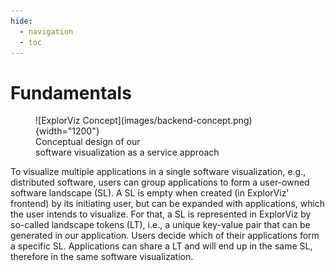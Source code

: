 ```yaml
---
hide:
  - navigation
  - toc
---
```


# Fundamentals

<figure markdown>
![ExplorViz Concept](images/backend-concept.png){width="1200"}
<figcaption>Conceptual design of our<br />
software visualization as a service approach</figcaption>
</figure>

To visualize multiple applications in a single software visualization, e.g., distributed software, users can group applications to form a user-owned software landscape (SL). A SL is empty when created (in ExplorViz' frontend) by its initiating user, but can be expanded with applications, which the user intends to visualize. For that, a SL is represented in ExplorViz by so-called landscape tokens (LT), i.e., a unique key-value pair that can be generated in our application. Users decide which of their applications form a specific SL. Applications can share a LT and will end up in the same SL, therefore in the same software visualization.
